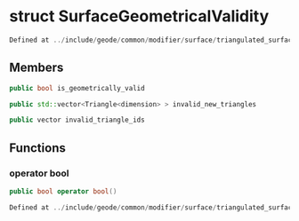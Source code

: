# struct SurfaceGeometricalValidity

```cpp
Defined at ../include/geode/common/modifier/surface/triangulated_surface_modifier_simulation.h#23
```

## Members

```cpp
public bool is_geometrically_valid

```

```cpp
public std::vector<Triangle<dimension> > invalid_new_triangles

```

```cpp
public vector invalid_triangle_ids

```



## Functions

### operator bool

```cpp
public bool operator bool()
```

```cpp
Defined at ../include/geode/common/modifier/surface/triangulated_surface_modifier_simulation.h#25
```



